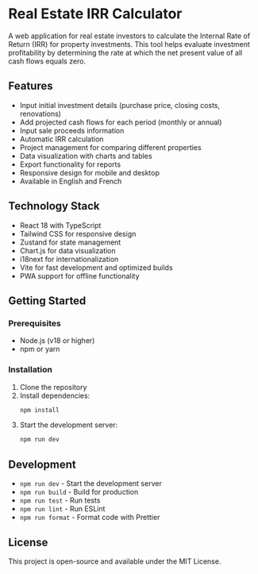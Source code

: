 # Real Estate IRR Calculator

A web application for real estate investors to calculate the Internal Rate of Return (IRR) for property investments. This tool helps evaluate investment profitability by determining the rate at which the net present value of all cash flows equals zero.

## Features

- Input initial investment details (purchase price, closing costs, renovations)
- Add projected cash flows for each period (monthly or annual)
- Input sale proceeds information
- Automatic IRR calculation
- Project management for comparing different properties
- Data visualization with charts and tables
- Export functionality for reports
- Responsive design for mobile and desktop
- Available in English and French

## Technology Stack

- React 18 with TypeScript
- Tailwind CSS for responsive design
- Zustand for state management
- Chart.js for data visualization
- i18next for internationalization
- Vite for fast development and optimized builds
- PWA support for offline functionality

## Getting Started

### Prerequisites

- Node.js (v18 or higher)
- npm or yarn

### Installation

1. Clone the repository
2. Install dependencies:
   ```bash
   npm install
   ```
3. Start the development server:
   ```bash
   npm run dev
   ```

## Development

- `npm run dev` - Start the development server
- `npm run build` - Build for production
- `npm run test` - Run tests
- `npm run lint` - Run ESLint
- `npm run format` - Format code with Prettier

## License

This project is open-source and available under the MIT License.
